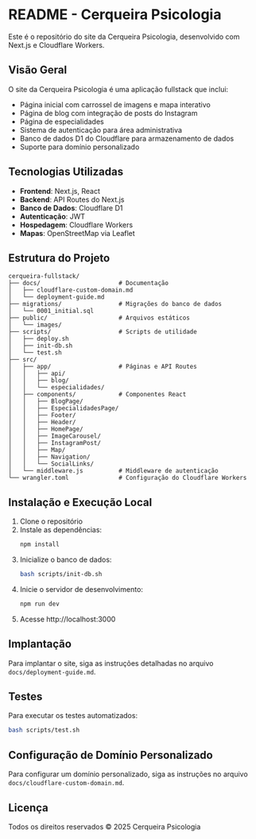 # README - Cerqueira Psicologia

Este é o repositório do site da Cerqueira Psicologia, desenvolvido com Next.js e Cloudflare Workers.

## Visão Geral

O site da Cerqueira Psicologia é uma aplicação fullstack que inclui:

- Página inicial com carrossel de imagens e mapa interativo
- Página de blog com integração de posts do Instagram
- Página de especialidades
- Sistema de autenticação para área administrativa
- Banco de dados D1 do Cloudflare para armazenamento de dados
- Suporte para domínio personalizado

## Tecnologias Utilizadas

- **Frontend**: Next.js, React
- **Backend**: API Routes do Next.js
- **Banco de Dados**: Cloudflare D1
- **Autenticação**: JWT
- **Hospedagem**: Cloudflare Workers
- **Mapas**: OpenStreetMap via Leaflet

## Estrutura do Projeto

```
cerqueira-fullstack/
├── docs/                      # Documentação
│   ├── cloudflare-custom-domain.md
│   └── deployment-guide.md
├── migrations/                # Migrações do banco de dados
│   └── 0001_initial.sql
├── public/                    # Arquivos estáticos
│   └── images/
├── scripts/                   # Scripts de utilidade
│   ├── deploy.sh
│   ├── init-db.sh
│   └── test.sh
├── src/
│   ├── app/                   # Páginas e API Routes
│   │   ├── api/
│   │   ├── blog/
│   │   └── especialidades/
│   ├── components/            # Componentes React
│   │   ├── BlogPage/
│   │   ├── EspecialidadesPage/
│   │   ├── Footer/
│   │   ├── Header/
│   │   ├── HomePage/
│   │   ├── ImageCarousel/
│   │   ├── InstagramPost/
│   │   ├── Map/
│   │   ├── Navigation/
│   │   └── SocialLinks/
│   └── middleware.js          # Middleware de autenticação
└── wrangler.toml              # Configuração do Cloudflare Workers
```

## Instalação e Execução Local

1. Clone o repositório
2. Instale as dependências:
   ```bash
   npm install
   ```
3. Inicialize o banco de dados:
   ```bash
   bash scripts/init-db.sh
   ```
4. Inicie o servidor de desenvolvimento:
   ```bash
   npm run dev
   ```
5. Acesse http://localhost:3000

## Implantação

Para implantar o site, siga as instruções detalhadas no arquivo `docs/deployment-guide.md`.

## Testes

Para executar os testes automatizados:

```bash
bash scripts/test.sh
```

## Configuração de Domínio Personalizado

Para configurar um domínio personalizado, siga as instruções no arquivo `docs/cloudflare-custom-domain.md`.

## Licença

Todos os direitos reservados © 2025 Cerqueira Psicologia
